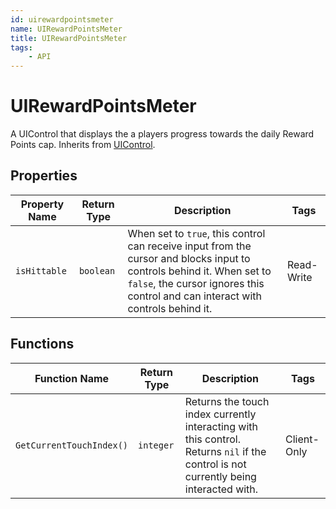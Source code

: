 ```yaml
---
id: uirewardpointsmeter
name: UIRewardPointsMeter
title: UIRewardPointsMeter
tags:
    - API
---
```


# UIRewardPointsMeter

A UIControl that displays the a players progress towards the daily Reward Points cap. Inherits from [UIControl](uicontrol.md).

## Properties

| Property Name | Return Type | Description | Tags |
| -------- | ----------- | ----------- | ---- |
| `isHittable` | `boolean` | When set to `true`, this control can receive input from the cursor and blocks input to controls behind it. When set to `false`, the cursor ignores this control and can interact with controls behind it. | Read-Write |

## Functions

| Function Name | Return Type | Description | Tags |
| -------- | ----------- | ----------- | ---- |
| `GetCurrentTouchIndex()` | `integer` | Returns the touch index currently interacting with this control. Returns `nil` if the control is not currently being interacted with. | Client-Only |
